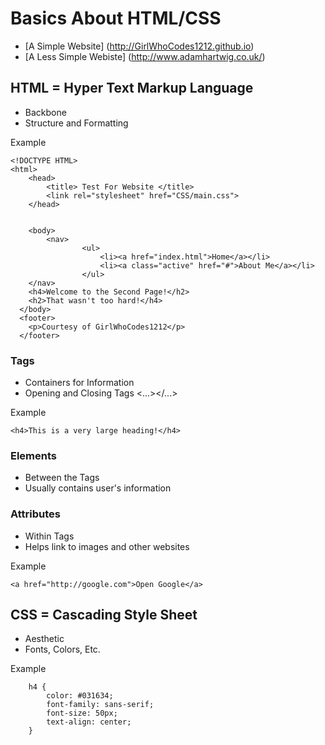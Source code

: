 # Basics About HTML/CSS
- [A Simple Website] (http://GirlWhoCodes1212.github.io)
- [A Less Simple Webiste] (http://www.adamhartwig.co.uk/)

## HTML = Hyper Text Markup Language
- Backbone
- Structure and Formatting

Example
```
<!DOCTYPE HTML>
<html>
	<head>
		<title> Test For Website </title>
		<link rel="stylesheet" href="CSS/main.css">
	</head>


	<body>
		<nav>
      			<ul>
        			<li><a href="index.html">Home</a></li>
        			<li><a class="active" href="#">About Me</a></li>
      			</ul>
    </nav>
    <h4>Welcome to the Second Page!</h2>
    <h2>That wasn't too hard!</h4>
  </body>
  <footer>
    <p>Courtesy of GirlWhoCodes1212</p>
  </footer>
  ```

### Tags
- Containers for Information
- Opening and Closing Tags <...></...>

Example
```
<h4>This is a very large heading!</h4>
```

### Elements
- Between the Tags
- Usually contains user's information

### Attributes
- Within Tags
- Helps link to images and other websites

Example
```
<a href="http://google.com">Open Google</a>
```

## CSS = Cascading Style Sheet
- Aesthetic
- Fonts, Colors, Etc.

Example
```
	h4 { 
		color: #031634;
		font-family: sans-serif;
		font-size: 50px;
		text-align: center; 
	}
```

  
